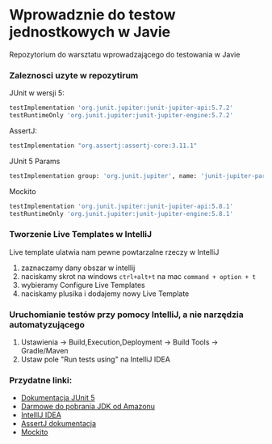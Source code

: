
# Wprowadznie do testow jednostkowych w Javie
Repozytorium do warsztatu wprowadzającego do testowania w Javie
### Zaleznosci uzyte w repozytirum
JUnit w wersji 5:
```bash
testImplementation 'org.junit.jupiter:junit-jupiter-api:5.7.2'
testRuntimeOnly 'org.junit.jupiter:junit-jupiter-engine:5.7.2'
```
AssertJ:
```bash
testImplementation "org.assertj:assertj-core:3.11.1"
```

JUnit 5 Params
```bash
testImplementation group: 'org.junit.jupiter', name: 'junit-jupiter-params', version: '5.4.2'
```
Mockito
```bash
testImplementation 'org.junit.jupiter:junit-jupiter-api:5.8.1'
testRuntimeOnly 'org.junit.jupiter:junit-jupiter-engine:5.8.1'
```


### Tworzenie Live Templates w IntelliJ
Live template ulatwia nam pewne powtarzalne rzeczy w IntelliJ
1. zaznaczamy dany obszar w intellij
2. naciskamy skrot na windows ``ctrl+alt+t`` na mac ``command + option + t``
3. wybieramy Configure Live Templates
4. naciskamy plusika i dodajemy nowy Live Template

### Uruchomianie testów przy pomocy IntelliJ, a nie narzędzia automatyzującego
1. Ustawienia -> Build,Execution,Deployment -> Build Tools -> Gradle/Maven
2. Ustaw pole "Run tests using" na IntelliJ IDEA

### Przydatne linki:
* [Dokumentacja JUnit 5](https://junit.org/junit5/docs/current/user-guide/)
* [Darmowe do pobrania JDK od Amazonu](https://aws.amazon.com/corretto/?filtered-posts.sort-by=item.additionalFields.createdDate&filtered-posts.sort-order=desc)
* [IntellIJ IDEA](https://www.jetbrains.com/idea/download/)
* [AssertJ dokumentacja](https://joel-costigliola.github.io/assertj/)
* [Mockito](https://site.mockito.org/)